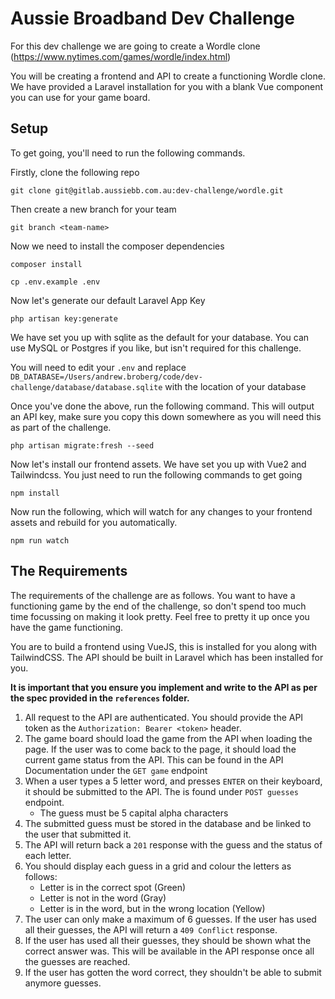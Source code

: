 # Aussie Broadband Dev Challenge
For this dev challenge we are going to create a Wordle clone (https://www.nytimes.com/games/wordle/index.html)

You will be creating a frontend and API to create a functioning Wordle clone. We have provided a Laravel installation for you with a blank Vue component you can use for your game board. 

## Setup

To get going, you'll need to run the following commands.

Firstly, clone the following repo

```shell
git clone git@gitlab.aussiebb.com.au:dev-challenge/wordle.git
```

Then create a new branch for your team

```shell
git branch <team-name>
```

Now we need to install the composer dependencies

```shell
composer install
```


```shell
cp .env.example .env
```

Now let's generate our default Laravel App Key

```shell
php artisan key:generate
```
We have set you up with sqlite as the default for your database. You can use MySQL or Postgres if you like, but isn't required for this challenge.

You will need to edit your `.env` and replace `DB_DATABASE=/Users/andrew.broberg/code/dev-challenge/database/database.sqlite` with the location of your database

Once you've done the above, run the following command. This will output an API key, make sure you copy this down somewhere as you will need this as part of the challenge.

```shell
php artisan migrate:fresh --seed
```

Now let's install our frontend assets. We have set you up with Vue2 and Tailwindcss. You just need to run the following commands to get going

```shell
npm install
```

Now run the following, which will watch for any changes to your frontend assets and rebuild for you automatically.

```shell
npm run watch
```

## The Requirements

The requirements of the challenge are as follows. You want to have a functioning game by the end of the challenge, so don't spend too much time focussing on making it look pretty. Feel free to pretty it up once you have the game functioning.

You are to build a frontend using VueJS, this is installed for you along with TailwindCSS. The API should be built in Laravel which has been installed for you.

**It is important that you ensure you implement and write to the API as per the spec provided in the `references` folder.**

1. All request to the API are authenticated. You should provide the API token as the `Authorization: Bearer <token>` header.
2. The game board should load the game from the API when loading the page. If the user was to come back to the page, it should load the current game status from the API. This can be found in the API Documentation under the `GET game` endpoint
3. When a user types a 5 letter word, and presses `ENTER` on their keyboard, it should be submitted to the API. The is found under `POST guesses` endpoint.
   - The guess must be 5 capital alpha characters
4. The submitted guess must be stored in the database and be linked to the user that submitted it.
5. The API will return back a `201` response with the guess and the status of each letter.
6. You should display each guess in a grid and colour the letters as follows:
   - Letter is in the correct spot (Green)
   - Letter is not in the word (Gray)
   - Letter is in the word, but in the wrong location (Yellow)
7. The user can only make a maximum of 6 guesses. If the user has used all their guesses, the API will return a `409 Conflict` response.
8. If the user has used all their guesses, they should be shown what the correct answer was. This will be available in the API response once all the guesses are reached.
9. If the user has gotten the word correct, they shouldn't be able to submit anymore guesses.
